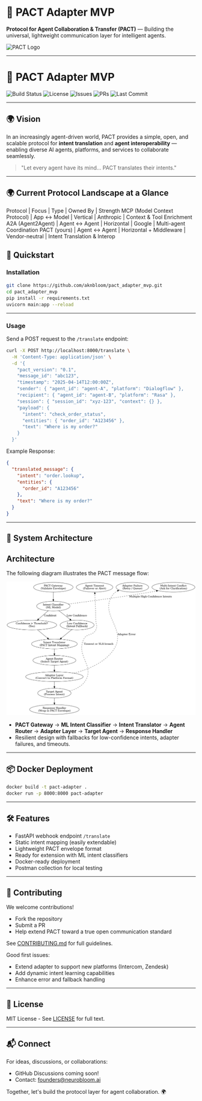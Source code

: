 # 🧩 PACT Adapter MVP

**Protocol for Agent Collaboration & Transfer (PACT)** — Building the universal, lightweight communication layer for intelligent agents.

![PACT Logo](https://path-to-neurobloom-logo.png)

---
# 🧩 PACT Adapter MVP

![Build Status](https://img.shields.io/github/actions/workflow/status/aknbloom/pact_adapter_mvp/python-ci.yml?branch=main)
![License](https://img.shields.io/github/license/aknbloom/pact_adapter_mvp)
![Issues](https://img.shields.io/github/issues/aknbloom/pact_adapter_mvp)
![PRs](https://img.shields.io/github/issues-pr/aknbloom/pact_adapter_mvp)
![Last Commit](https://img.shields.io/github/last-commit/aknbloom/pact_adapter_mvp)

---

## 🌍 Vision

In an increasingly agent-driven world, PACT provides a simple, open, and scalable protocol for **intent translation** and **agent interoperability** — enabling diverse AI agents, platforms, and services to collaborate seamlessly.

> "Let every agent have its mind... PACT translates their intents."

---
## 🌍 Current Protocol Landscape at a Glance

Protocol | Focus | Type | Owned By | Strength
MCP (Model Context Protocol) | App ↔ Model | Vertical | Anthropic | Context & Tool Enrichment
A2A (Agent2Agent) | Agent ↔ Agent | Horizontal | Google | Multi-agent Coordination
PACT (yours) | Agent ↔ Agent | Horizontal + Middleware | Vendor-neutral | Intent Translation & Interop

## 🚀 Quickstart

### Installation

```bash
git clone https://github.com/aknbloom/pact_adapter_mvp.git
cd pact_adapter_mvp
pip install -r requirements.txt
uvicorn main:app --reload
```

---

### Usage

Send a POST request to the `/translate` endpoint:

```bash
curl -X POST http://localhost:8000/translate \
  -H 'Content-Type: application/json' \
  -d '{
    "pact_version": "0.1",
    "message_id": "abc123",
    "timestamp": "2025-04-14T12:00:00Z",
    "sender": { "agent_id": "agent-A", "platform": "Dialogflow" },
    "recipient": { "agent_id": "agent-B", "platform": "Rasa" },
    "session": { "session_id": "xyz-123", "context": {} },
    "payload": {
      "intent": "check_order_status",
      "entities": { "order_id": "A123456" },
      "text": "Where is my order?"
    }
  }'
```

Example Response:

```json
{
  "translated_message": {
    "intent": "order.lookup",
    "entities": {
      "order_id": "A123456"
    },
    "text": "Where is my order?"
  }
}
```

---

## 🧩 System Architecture

## Architecture

The following diagram illustrates the PACT message flow:

![PACT Flow Diagram](docs/images/pact_agent_resilience_architecture.png)

- **PACT Gateway** → **ML Intent Classifier** → **Intent Translator** → **Agent Router** → **Adapter Layer** → **Target Agent** → **Response Handler**
- Resilient design with fallbacks for low-confidence intents, adapter failures, and timeouts.

---

## 📦 Docker Deployment

```bash
docker build -t pact-adapter .
docker run -p 8000:8000 pact-adapter
```

---

## 🛠 Features
- FastAPI webhook endpoint `/translate`
- Static intent mapping (easily extendable)
- Lightweight PACT envelope format
- Ready for extension with ML intent classifiers
- Docker-ready deployment
- Postman collection for local testing

---

## 🤝 Contributing

We welcome contributions!
- Fork the repository
- Submit a PR
- Help extend PACT toward a true open communication standard

See [CONTRIBUTING.md](./CONTRIBUTING.md) for full guidelines.

Good first issues:
- Extend adapter to support new platforms (Intercom, Zendesk)
- Add dynamic intent learning capabilities
- Enhance error and fallback handling

---

## 📄 License

MIT License - See [LICENSE](./LICENSE) for full text.

---

## 📬 Connect

For ideas, discussions, or collaborations:
- GitHub Discussions coming soon!
- Contact: founders@neurobloom.ai

Together, let's build the protocol layer for agent collaboration. 🌍
